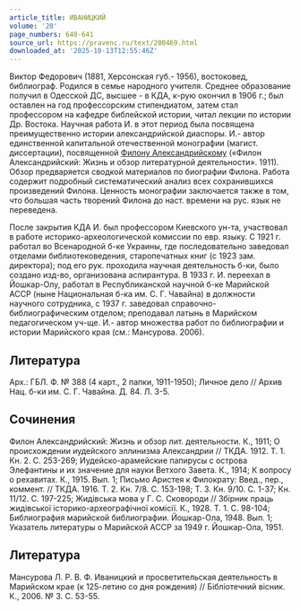```yaml
---
article_title: ИВАНИЦКИЙ
volume: '20'
page_numbers: 640-641
source_url: https://pravenc.ru/text/200469.html
downloaded_at: '2025-10-13T12:55:46Z'
---
```


Виктор Федорович (1881, Херсонская губ.- 1956), востоковед, библиограф. Родился в семье народного учителя. Среднее образование получил в Одесской ДС, высшее - в КДА, к-рую окончил в 1906 г.; был оставлен на год профессорским стипендиатом, затем стал профессором на кафедре библейской истории, читал лекции по истории Др. Востока. Научная работа И. в этот период была посвящена преимущественно истории александрийской диаспоры. И.- автор единственной капитальной отечественной монографии (магист. диссертации), посвященной [Филону Александрийскому](<https://pravenc.ru/text/Филону Александрийскому.html>) («Филон Александрийский: Жизнь и обзор литературной деятельности». 1911). Обзор предваряется сводкой материалов по биографии Филона. Работа содержит подробный систематический анализ всех сохранившихся произведений Филона. Ценность монографии заключается также в том, что большая часть творений Филона до наст. времени на рус. язык не переведена.

После закрытия КДА И. был профессором Киевского ун-та, участвовал в работе историко-археологической комиссии по евр. языку. С 1921 г. работал во Всенародной б-ке Украины, где последовательно заведовал отделами библиотековедения, старопечатных книг (с 1923 зам. директора); под его рук. проходила научная деятельность б-ки, было создано изд-во, организована аспирантура. В 1933 г. И. переехал в Йошкар-Олу, работал в Республиканской научной б-ке Марийской АССР (ныне Национальная б-ка им. С. Г. Чавайна) в должности научного сотрудника, с 1937 г. заведовал справочно-библиографическим отделом; преподавал латынь в Марийском педагогическом уч-ще. И.- автор множества работ по библиографии и истории Марийского края (см.: Мансурова. 2006).

## Литература

Арх.: ГБЛ. Ф. № 388 (4 карт., 2 папки, 1911-1950); Личное дело // Архив Нац. б-ки им. С. Г. Чавайна. Д. 84. Л. 3-5.

## Сочинения

Филон Александрийский: Жизнь и обзор лит. деятельности. К., 1911; О происхождении иудейского эллинизма Александрии // ТКДА. 1912. Т. 1. Кн. 2. С. 253-269; Иудейско-арамейские папирусы с острова Элефантины и их значение для науки Ветхого Завета. К., 1914; К вопросу о рехавитах. К., 1915. Вып. 1; Письмо Аристея к Филократу: Введ., пер., коммент. // ТКДА. 1916. Т. 2. Кн. 7/8. С. 153-198; Т. 3. Кн. 9/10. С. 1-37; Кн. 11/12. С. 197-225; Жидiвська мова у Г. С. Сковороди // Збiрник праць жидiвськоï iсторико-археографiчноï комiсiï. К., 1928. Т. 1. С. 98-104; Библиография марийской библиографии. Йошкар-Ола, 1948. Вып. 1; Указатель литературы о Марийской АССР за 1949 г. Йошкар-Ола, 1951.

## Литература

Мансурова Л. Р. В. Ф. Иваницкий и просветительская деятельность в Марийском крае (к 125-летию со дня рождения) // Бiблiотечний вiсник. К., 2006. № 3. С. 53-55.
